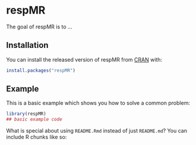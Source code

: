 
<!-- README.md is generated from README.Rmd. Please edit that file -->

# respMR

<!-- badges: start -->

<!-- badges: end -->

The goal of respMR is to …

## Installation

You can install the released version of respMR from
[CRAN](https://CRAN.R-project.org) with:

``` r
install.packages("respMR")
```

## Example

This is a basic example which shows you how to solve a common problem:

``` r
library(respMR)
## basic example code
```

What is special about using `README.Rmd` instead of just `README.md`?
You can include R chunks like so:
